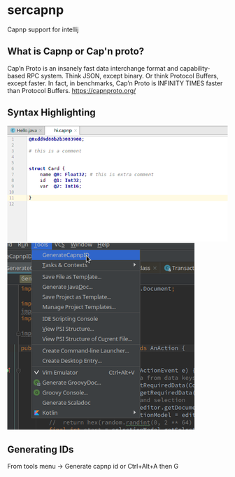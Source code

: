 # sercapnp
Capnp support for intellij

## What is Capnp or Cap'n proto?
Cap’n Proto is an insanely fast data interchange format and capability-based RPC system. Think JSON, except binary. Or think Protocol Buffers, except faster. In fact, in benchmarks, Cap’n Proto is INFINITY TIMES faster than Protocol Buffers.
https://capnproto.org/


## Syntax Highlighting
![alt text](image1.png "Syntax Highlighting")
![alt text](image2.png "Capnp ID Generator")

## Generating IDs
From tools menu -> Generate capnp id or Ctrl+Alt+A then G

